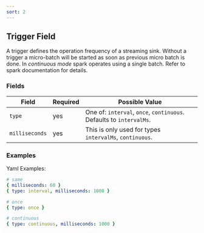 ```yaml
---
sort: 2
---
```


## Trigger Field

A trigger defines the operation frequency of a streaming sink. 
Without a trigger a micro-batch will be started as soon as previous micro batch is done.
In _continuous mode_ spark operates using a single batch.
Refer to spark documentation for details.

### Fields

| Field | Required | Possible Value |
| ----- | -------- | -------------- |
| `type` | yes | One of: `interval`, `once`, `continuous`. Defaults to `intervalMs`. |
| `milliseconds` | yes | This is only used for types `intervalMs`, `continuous`. |

### Examples

Yaml Examples:
```yaml
# same
{ milliseconds: 60 }
{ type: interval, milliseconds: 1000 }

# once
{ type: once }

# continuous
{ type: continuous, milliseconds: 1000 }
```